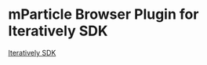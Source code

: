# mParticle Browser Plugin for Iteratively SDK

[Iteratively SDK](https://github.com/iterativelyhq/itly-sdk/blob/master/README.md)
